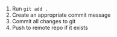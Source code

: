 1. Run `git add .` 
2. Create an appropriate commit message
3. Commit all changes to git
4. Push to remote repo if it exists